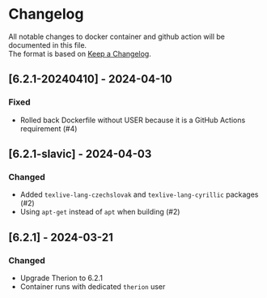# Changelog

All notable changes to docker container and github action will be documented in this file.  
The format is based on [Keep a Changelog](https://keepachangelog.com/en/1.1.0/).

## [6.2.1-20240410] - 2024-04-10

### Fixed
- Rolled back Dockerfile without USER because it is a GitHub Actions requirement (#4)

## [6.2.1-slavic] - 2024-04-03

### Changed
- Added `texlive-lang-czechslovak` and `texlive-lang-cyrillic` packages (#2)
- Using `apt-get` instead of `apt` when building (#2)

## [6.2.1] - 2024-03-21

### Changed
- Upgrade Therion to 6.2.1
- Container runs with dedicated `therion` user